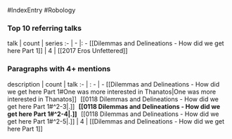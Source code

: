 #IndexEntry #Robology

### Top 10 referring talks
talk | count | series
:- | - |: -
[[Dilemmas and Delineations - How did we get here Part 1]] | 4 | [[2017 Eros Unfettered]]

### Paragraphs with 4+ mentions
description | count | talk
:- | : - | -
[[Dilemmas and Delineations - How did we get here Part 1#One was more interested in Thanatos\|One was more interested in Thanatos]] &nbsp;&nbsp;[[0118 Dilemmas and Delineations - How did we get here Part 1#^2-3\|.]] &nbsp; **[[0118 Dilemmas and Delineations - How did we get here Part 1#^2-4\|.]]** &nbsp; [[0118 Dilemmas and Delineations - How did we get here Part 1#^2-5\|.]] | 4 | [[Dilemmas and Delineations - How did we get here Part 1]]

